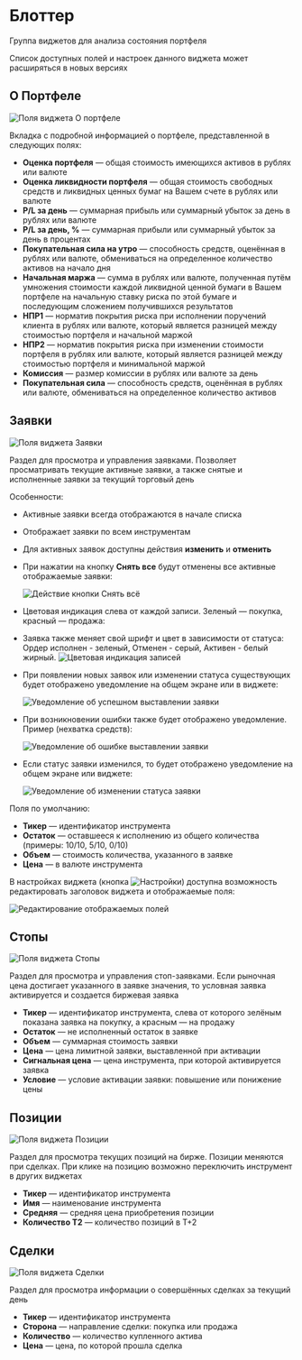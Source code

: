 # Блоттер

Группа виджетов для анализа состояния портфеля

Список доступных полей и настроек данного виджета может расширяться в новых версиях

## О Портфеле

![Поля виджета О портфеле](https://storage.alorbroker.ru/astras/help/astras\_help\_blotter\_portfolio.png)

Вкладка с подробной информацией о портфеле, представленной в следующих полях:

* **Оценка портфеля** — общая стоимость имеющихся активов в рублях или валюте
* **Оценка ликвидности портфеля** — общая стоимость свободных средств и ликвидных ценных бумаг на Вашем счете в рублях или валюте
* **P/L за день** — суммарная прибыль или суммарный убыток за день в рублях или валюте
* **P/L за день, %** — суммарная прибыли или суммарный убыток за день в процентах
* **Покупательная сила на утро** — способность средств, оценённая в рублях или валюте, обмениваться на определенное количество активов на начало дня
* **Начальная маржа** — сумма в рублях или валюте, полученная путём умножения стоимости каждой ликвидной ценной бумаги в Вашем портфеле на начальную ставку риска по этой бумаге и последующим сложением получившихся результатов
* **НПР1** — норматив покрытия риска при исполнении поручений клиента в рублях или валюте, который является разницей между стоимостью портфеля и начальной маржой
* **НПР2** — норматив покрытия риска при изменении стоимости портфеля в рублях или валюте, который является разницей между стоимостью портфеля и минимальной маржой
* **Комиссия** — размер комиссии в рублях или валюте за день
* **Покупательная сила** — способность средств, оценённая в рублях или валюте, обмениваться на определенное количество активов

## Заявки

![Поля виджета Заявки](https://storage.alorbroker.ru/astras/help/astras\_help\_blotter\_orders.png)

Раздел для просмотра и управления заявками. Позволяет просматривать текущие активные заявки, а также снятые и исполненные заявки за текущий торговый день

Особенности:

* Активные заявки всегда отображаются в начале списка
* Отображает заявки по всем инструментам
* Для активных заявок доступны действия **изменить** и **отменить**
*   При нажатии на кнопку **Снять все** будут отменены все активные отображаемые заявки:

    ![Действие кнопки Снять всё](https://storage.alorbroker.ru/astras/help/orders\_cancel\_all.png)
* Цветовая индикация слева от каждой записи. Зеленый — покупка, красный — продажа:
* Заявка также меняет свой шрифт и цвет в зависимости от статуса: Ордер исполнен - зеленый, Отменен - серый, Активен - белый жирный. ![Цветовая индикация записей](https://storage.alorbroker.ru/astras/help/orders\_left\_colors.png)
*   При появлении новых заявок или изменении статуса существующих будет отображено уведомление на общем экране или в виджете:

    ![Уведомление об успешном выставлении заявки](https://storage.alorbroker.ru/astras/help/astras\_help\_order\_success.png)
*   При возникновении ошибки также будет отображено уведомление. Пример (нехватка средств):

    ![Уведомление об ошибке выставлении заявки](https://storage.alorbroker.ru/astras/help/astras\_help\_order\_error.png)
*   Если статус заявки изменился, то будет отображено уведомление на общем экране или виджете:

    ![Уведомление об изменении статуса заявки](https://storage.alorbroker.ru/astras/help/astras\_help\_order\_changed.png)

Поля по умолчанию:

* **Тикер** — идентификатор инструмента
* **Остаток** — оставшееся к исполнению из общего количества (примеры: 10/10, 5/10, 0/10)
* **Объем** — стоимость количества, указанного в заявке
* **Цена** — в валюте инструмента

В настройках виджета (кнопка ![Настройки](https://storage.alorbroker.ru/astras/help/astras\_help\_settings.png)) доступна возможность редактировать заголовок виджета и отображаемые поля:

![Редактирование отображаемых полей](https://storage.alorbroker.ru/astras/help/orders\_selecting\_fields.png)

## Стопы

![Поля виджета Стопы](https://storage.alorbroker.ru/astras/help/astras\_help\_blotter\_stops.png)

Раздел для просмотра и управления стоп-заявками. Если рыночная цена достигает указанного в заявке значения, то условная заявка активируется и создается биржевая заявка

* **Тикер** — идентификатор инструмента, слева от которого зелёным показана заявка на покупку, а красным — на продажу
* **Остаток** — не исполненный остаток в заявке
* **Объем** — суммарная стоимость заявки
* **Цена** — цена лимитной заявки, выставленной при активации
* **Сигнальная цена** — цена инструмента, при которой активируется заявка
* **Условие** — условие активации заявки: повышение или понижение цены

## Позиции

![Поля виджета Позиции](https://storage.alorbroker.ru/astras/help/astras\_help\_blotter\_positions.png)

Раздел для просмотра текущих позиций на бирже. Позиции меняются при сделках. При клике на позицию возможно переключить инструмент в других виджетах

* **Тикер** — идентификатор инструмента
* **Имя** — наименование инструмента
* **Средняя** — средняя цена приобретения позиции
* **Количество Т2** — количество позиций в Т+2

## Сделки

![Поля виджета Сделки](https://storage.alorbroker.ru/astras/help/astras\_help\_blotter\_dealings.png)

Раздел для просмотра информации о совершённых сделках за текущий день

* **Тикер** — идентификатор инструмента
* **Сторона** — направление сделки: покупка или продажа
* **Количество** — количество купленного актива
* **Цена** — цена, по которой прошла сделка

